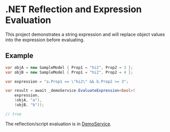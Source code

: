 # .NET Reflection and Expression Evaluation

This project demonstrates a string expression and will replace object values into the expression before evaluating. 

## Example

```csharp
var objA = new SampleModel { Prop1 = "hi2", Prop2 = 3 };
var objB = new SampleModel { Prop1 = "hi2", Prop2 = 4 };

var expression = "a.Prop1 == \"hi2\" && b.Prop2 >= 3";

var result = await _demoService.EvaluateExpression<bool>(
    expression,
    (objA, "a"),
    (objB, "b"));

// true
```

The reflection/script evaluation is in [DemoService](./ConsoleApp/Services/DemoService.cs#L28).
